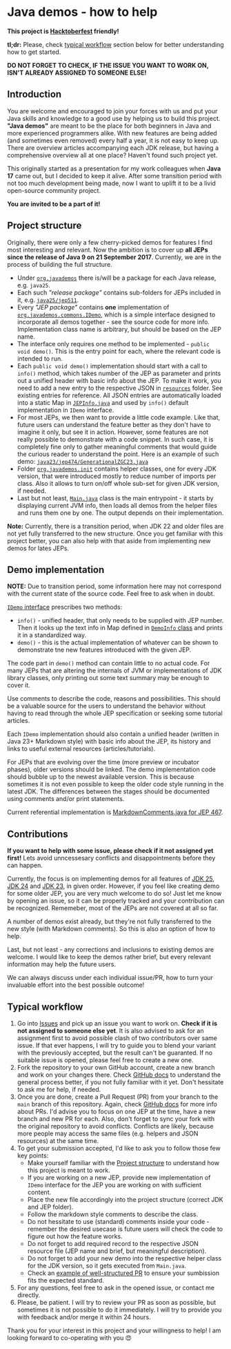# Java demos - how to help

**This project is [Hacktoberfest](https://hacktoberfest.com/) friendly!**

**tl;dr:** Please, check [typical workflow](#typical-workflow) section below for better understanding how to get started.

**DO NOT FORGET TO CHECK, IF THE ISSUE YOU WANT TO WORK ON, ISN'T ALREADY ASSIGNED TO SOMEONE ELSE!**

## Introduction

You are welcome and encouraged to join your forces with us and put your Java skills and knowledge to a good use by helping us to build this project. **"Java demos"** are meant to be the place for both beginners in Java and more experienced programmers alike. With new features are being added (and sometimes even removed) every half a year, it is not easy to keep up. There are overview articles accompanying each JDK release, but having a comprehensive overview all at one place? Haven't found such project yet.

This originally started as a presentation for my work colleagues when **Java 17** came out, but I decided to keep it alive. After some transition period with not too much development being made, now I want to uplift it to be a livid open-source community project.

**You are invited to be a part of it!**

## Project structure

Originally, there were only a few cherry-picked demos for features I find most interesting and relevant. Now the ambition is to cover up **all JEPs since the release of Java 9 on 21 September 2017**. Currently, we are in the process of building the full structure.

- Under [`org.javademos`](https://github.com/AloisSeckar/demos-java/tree/master/src/main/java/org/javademos) there is/will be a package for each Java release, e.g. `java25`. 
- Each such _"release package"_ contains sub-folders for JEPs included in it, e.g. [`java25/jep511`](https://github.com/AloisSeckar/demos-java/tree/master/src/main/java/org/javademos/java25/jep511).
- Every _"JEP package"_ contains **one** implementation of [`org.javademos.commons.IDemo`](https://github.com/AloisSeckar/demos-java/blob/master/src/main/java/org/javademos/commons/IDemo.java), which is a simple interface designed to incorporate all demos together - see the source code for more info. Implementation class name is arbitrary, but should be based on the JEP name.
- The interface only requires one method to be implemented - `public void demo()`. This is the entry point for each, where the relevant code is intended to run. 
- Each `public void demo()` implementation should start with a call to `info()` method, which takes number of the JEP as parameter and prints out a unified header with basic info about the JEP. To make it work, you need to add a new entry to the respective JSON in [`resources`](https://github.com/AloisSeckar/demos-java/tree/master/src/main/resources) folder. See existing entries for reference. All JSON entries are automatically loaded into a static Map in [`JEPInfo.java`](https://github.com/AloisSeckar/demos-java/blob/master/src/main/java/org/javademos/commons/JEPInfo.java) and used by `info()` default implementation in `IDemo` interface.
- For most JEPs, we then want to provide a little code example. Like that, future users can understand the feature better as they don't have to imagine it only, but see it in action. However, some features are not really possible to demonstrate with a code snippet. In such case, it is completely fine only to gather meaningful comments that would guide the curious reader to understand the point. Here is an example of such demo: [`java23/jep474/GenerationalZGC23.java`](https://github.com/AloisSeckar/demos-java/blob/master/src/main/java/org/javademos/java23/jep474/GenerationalZGC23.java)
- Folder [`org.javademos.init`](https://github.com/AloisSeckar/demos-java/tree/master/src/main/java/org/javademos/init) contains helper classes, one for every JDK version, that were introduced mostly to reduce number of imports per class. Also it allows to turn on/off whole sub-set for given JDK version, if needed.
- Last but not least, [`Main.java`](https://github.com/AloisSeckar/demos-java/blob/master/src/main/java/org/javademos/Main.java) class is the main entrypoint - it starts by displaying current JVM info, then loads all demos from the helper files and runs them one by one. The output depends on their implementation.

**Note:** Currently, there is a transition period, when JDK 22 and older files are not yet fully transferred to the new structure. Once you get familiar with this project better, you can also help with that aside from implementing new demos for lates JEPs.

## Demo implementation

**NOTE:** Due to transition period, some information here may not correspond with the current state of the source code. Feel free to ask when in doubt.

[`IDemo` interface](/src/main/java/org/javademos/commons/IDemo.java) prescribes two methods:
- `info()` - unified header, that only needs to be supplied with JEP number. Then it looks up the text info in Map defined in [`DemoInfo` class](/src/main/java/org/javademos/commons/DemoInfo.java) and prints it in a standardized way.
- `demo()` - this is the actual implementation of whatever can be shown to demonstrate tne new features introduced with the given JEP.

The code part in `demo()` method can contain little to no actual code. For many JEPs that are altering the internals of JVM or implementations of JDK library classes, only printing out some text summary may be enough to cover it.

Use comments to describe the code, reasons and possibilities. This should be a valuable source for the users to understand the behavior without having to read through the whole JEP specification or seeking some tutorial articles.

Each `IDemo` implementation should also contain a unified header (written in Java 23+ Markdown style) with basic info about the JEP, its history and links to useful external resources (articles/tutorials).

For JEPs that are evolving over the time (more preview or incubator phases), older versions should be linked. The demo implementation code should bubble up to the newest available version. This is because sometimes it is not even possible to keep the older code style running in the latest JDK. The differences between the stages should be documented using comments and/or print statements.

Current referential implementation is [MarkdownComments.java for JEP 467](/src/main/java/org/javademos/java23/jep467/MarkdownComments.java).

## Contributions

**If you want to help with some issue, please check if it not assigned yet first!** Lets avoid unncessesary conflicts and disappointments before they can happen.

Currently, the focus is on implementing demos for all features of [JDK 25](https://github.com/AloisSeckar/demos-java/issues/29), [JDK 24](https://github.com/AloisSeckar/demos-java/issues/28) and [JDK 23](https://github.com/AloisSeckar/demos-java/issues/1), in given order. However, if you feel like creating demo for some older JEP, you are very much welcome to do so! Just let me know by opening an issue, so it can be properly tracked and your contribution can be recognized. Rememeber, most of the JEPs are not covered at all so far.

A number of demos exist already, but they're not fully transferred to the new style (with Markdown comments). So this is also an option of how to help.

Last, but not least - any corrections and inclusions to existing demos are welcome. I would like to keep the demos rather brief, but every relevant information may help the future users. 

We can always discuss under each individual issue/PR, how to turn your invaluable effort into the best possible outcome!

## Typical workflow

1. Go into [Issues](https://github.com/AloisSeckar/demos-java/issues) and pick up an issue you want to work on. **Check if it is not assigned to someone else yet**. It is also advised to ask for an assignment first to avoid possible clash of two contributors over same issue. If that ever happens, I will try to guide you to blend your variant with the previously accepted, but the result can't be guaranted. If no suitable issue is opened, please feel free to create a new one.
2. Fork the repository to your own GitHub account, create a new branch and work on your changes there. Check [GitHub docs](https://docs.github.com/en/get-started/exploring-projects-on-github/contributing-to-a-project) to understand the general process better, if you not fully familiar with it yet. Don't hessitate to ask me for help, if needed.
3. Once you are done, create a Pull Request (PR) from your branch to the `main` branch of this repository. Again, check [GitHub docs](https://docs.github.com/en/pull-requests/collaborating-with-pull-requests/proposing-changes-to-your-work-with-pull-requests/about-pull-requests) for more info about PRs. I'd advise you to focus on one JEP at the time, have a new branch and new PR for each. Also, don't forget to sync your fork with the original repository to avoid conflicts. Conflicts are likely, because more people may access the same files (e.g. helpers and JSON resources) at the same time.
4. To get your submission accepted, I'd like to ask you to follow those few key points:
    - Make yourself familiar with the [Project structure](#project-structure) to understand how this project is meant to work.
    - If you are working on a new JEP, provide new implementation of `IDemo` interface for the JEP you are working on with sufficient content.
    - Place the new file accordingly into the project structure (correct JDK and JEP folder).
    - Follow the markdown style comments to describe the class.
    - Do not hessitate to use (standard) comments inside your code - remember the desired usecase is future users will check the code to figure out how the feature works.
    - Do not forget to add required record to the respective JSON resource file (JEP name and brief, but meaningful description).
    - Do not forget to add your new demo into the respective helper class for the JDK version, so it gets executed from `Main.java`.
    - Check an [example of well-structured PR](https://github.com/AloisSeckar/demos-java/pull/52/files) to ensure your sumbission fits the expected standard.
5. For any questions, feel free to ask in the opened issue, or contact me directly.
6. Please, be patient. I will try to review your PR as soon as possible, but sometimes it is not possible to do it immediately. I will try to provide you with feedback and/or merge it within 24 hours.

Thank you for your interest in this project and your willingness to help! I am looking forward to co-operating with you :heart_eyes:
